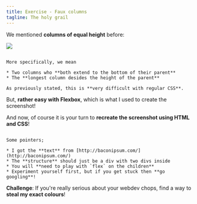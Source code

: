 ```yaml
---
title: Exercise - Faux columns
tagline: The holy grail
---
```


We mentioned **columns of equal height** before:

![](resources/images/fauxcols.png)

~~~

More specifically, we mean

* Two columns who **both extend to the bottom of their parent**
* The **longest column desides the height of the parent**

As previously stated, this is **very difficult with regular CSS**.

~~~

But, **rather easy with Flexbox**, which is what I used to create the screenshot!

And now, of course it is your turn to **recreate the screenshot using HTML and CSS**!

~~~

Some pointers;

* I got the **text** from [http://baconipsum.com/](http://baconipsum.com/)
* The **structure** should just be a div with two divs inside
* You will **need to play with `flex` on the children**
* Experiment yourself first, but if you get stuck then **go googling**!

~~~

**Challenge**: If you're really serious about your webdev chops, find a way to **steal my exact colours**!